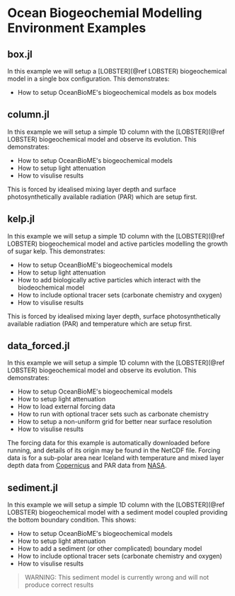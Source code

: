 # Ocean Biogeochemial Modelling Environment Examples

## box.jl
In this example we will setup a [LOBSTER](@ref LOBSTER) biogeochemical model in a single box configuration. This demonstrates:
- How to setup OceanBioME's biogeochemical models as box models

## column.jl
In this example we will setup a simple 1D column with the [LOBSTER](@ref LOBSTER) biogeochemical model and observe its evolution. This demonstrates:
- How to setup OceanBioME's biogeochemical models
- How to setup light attenuation
- How to visulise results

This is forced by idealised mixing layer depth and surface photosynthetically available radiation (PAR) which are setup first.

## kelp.jl
In this example we will setup a simple 1D column with the [LOBSTER](@ref LOBSTER) biogeochemical model and active particles modelling the growth of sugar kelp. This demonstrates:
- How to setup OceanBioME's biogeochemical models
- How to setup light attenuation
- How to add biologically active particles which interact with the biodeochemical model
- How to include optional tracer sets (carbonate chemistry and oxygen)
- How to visulise results

This is forced by idealised mixing layer depth, surface photosynthetically available radiation (PAR) and temperature which are setup first.

## data_forced.jl
In this example we will setup a simple 1D column with the [LOBSTER](@ref LOBSTER) biogeochemical model and observe its evolution. This demonstrates:
- How to setup OceanBioME's biogeochemical models
- How to setup light attenuation
- How to load external forcing data
- How to run with optional tracer sets such as carbonate chemistry
- How to setup a non-uniform grid for better near surface resolution
- How to visulise results

The forcing data for this example is automatically downloaded before running, and details of its origin may be found in the NetCDF file. Forcing data is for a sub-polar area near Iceland with temperature and mixed layer depth data from [Copernicus](https://data.marine.copernicus.eu/viewer) and PAR data from [NASA](https://oceancolor.gsfc.nasa.gov/l3/).


## sediment.jl
In this example we will setup a simple 1D column with the [LOBSTER](@ref LOBSTER) biogeochemical model with a sediment model coupled providing the bottom boundary condition. This shows:
- How to setup OceanBioME's biogeochemical models
- How to setup light attenuation
- How to add a sediment (or other complicated) boundary model
- How to include optional tracer sets (carbonate chemistry and oxygen)
- How to visulise results
> WARNING: This sediment model is currently wrong and will not produce correct results
